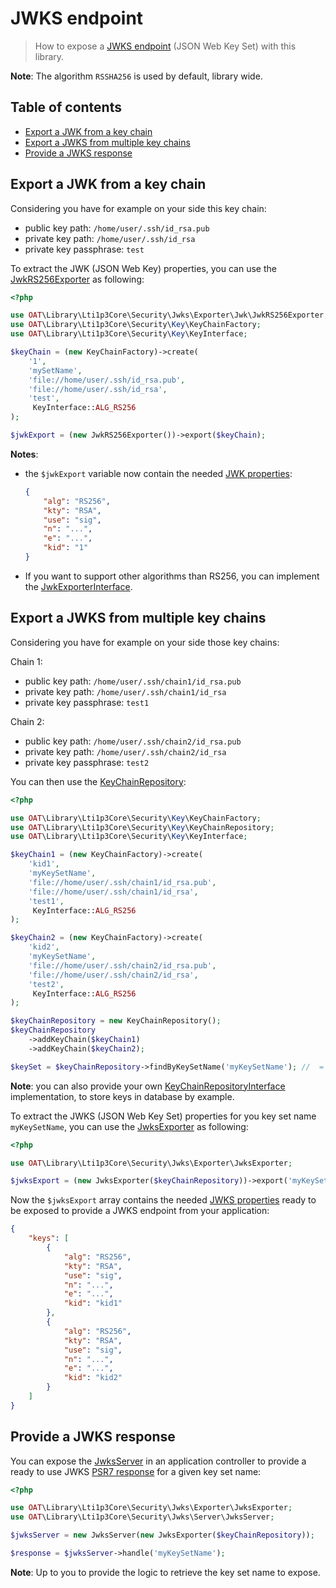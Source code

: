 # JWKS endpoint

> How to expose a [JWKS endpoint](https://auth0.com/docs/tokens/concepts/jwks) (JSON Web Key Set) with this library.

**Note**: The algorithm `RSSHA256` is used by default, library wide.

## Table of contents

- [Export a JWK from a key chain](#export-a-jwk-from-a-key-chain)
- [Export a JWKS from multiple key chains](#export-a-jwks-from-multiple-key-chains)
- [Provide a JWKS response](#provide-a-jwks-response)

## Export a JWK from a key chain

Considering you have for example on your side this key chain:
- public key path: `/home/user/.ssh/id_rsa.pub`
- private key path: `/home/user/.ssh/id_rsa`
- private key passphrase: `test`

To extract the JWK (JSON Web Key) properties, you can use the [JwkRS256Exporter](../../src/Security/Jwks/Exporter/Jwk/JwkRS256Exporter.php) as following:

```php
<?php

use OAT\Library\Lti1p3Core\Security\Jwks\Exporter\Jwk\JwkRS256Exporter;
use OAT\Library\Lti1p3Core\Security\Key\KeyChainFactory;
use OAT\Library\Lti1p3Core\Security\Key\KeyInterface;

$keyChain = (new KeyChainFactory)->create(
    '1',
    'mySetName',
    'file://home/user/.ssh/id_rsa.pub',
    'file://home/user/.ssh/id_rsa',
    'test',
     KeyInterface::ALG_RS256
);

$jwkExport = (new JwkRS256Exporter())->export($keyChain);
```

**Notes**:
- the `$jwkExport` variable now contain the needed [JWK properties](https://auth0.com/docs/tokens/references/jwks-properties):
    ```json
    {
        "alg": "RS256",
        "kty": "RSA",
        "use": "sig",
        "n": "...",
        "e": "...",
        "kid": "1"
    }
    ```
- If you want to support other algorithms than RS256, you can implement the [JwkExporterInterface](../../src/Security/Jwks/Exporter/Jwk/JwkExporterInterface.php).

## Export a JWKS from multiple key chains

Considering you have for example on your side those key chains:

Chain 1:
- public key path: `/home/user/.ssh/chain1/id_rsa.pub`
- private key path: `/home/user/.ssh/chain1/id_rsa`
- private key passphrase: `test1`

Chain 2:
- public key path: `/home/user/.ssh/chain2/id_rsa.pub`
- private key path: `/home/user/.ssh/chain2/id_rsa`
- private key passphrase: `test2`

You can then use the [KeyChainRepository](../../src/Security/Key/KeyChainRepository.php):

```php
<?php

use OAT\Library\Lti1p3Core\Security\Key\KeyChainFactory;
use OAT\Library\Lti1p3Core\Security\Key\KeyChainRepository;
use OAT\Library\Lti1p3Core\Security\Key\KeyInterface;

$keyChain1 = (new KeyChainFactory)->create(
    'kid1',
    'myKeySetName',
    'file://home/user/.ssh/chain1/id_rsa.pub',
    'file://home/user/.ssh/chain1/id_rsa',
    'test1',
     KeyInterface::ALG_RS256
);

$keyChain2 = (new KeyChainFactory)->create(
    'kid2',
    'myKeySetName',
    'file://home/user/.ssh/chain2/id_rsa.pub',
    'file://home/user/.ssh/chain2/id_rsa',
    'test2',
     KeyInterface::ALG_RS256
);

$keyChainRepository = new KeyChainRepository();
$keyChainRepository
    ->addKeyChain($keyChain1)
    ->addKeyChain($keyChain2);

$keySet = $keyChainRepository->findByKeySetName('myKeySetName'); //  = [$keyChain1, $keyChain2]
```

**Note**: you can also provide your own [KeyChainRepositoryInterface](../../src/Security/Key/KeyChainRepositoryInterface.php) implementation, to store keys in database by example.

To extract the JWKS (JSON Web Key Set) properties for you key set name `myKeySetName`, you can use the [JwksExporter](../../src/Security/Jwks/Exporter/JwksExporter.php) as following:

```php
<?php

use OAT\Library\Lti1p3Core\Security\Jwks\Exporter\JwksExporter;

$jwksExport = (new JwksExporter($keyChainRepository))->export('myKeySetName');
```

Now the `$jwksExport` array contains the needed [JWKS properties](https://auth0.com/docs/tokens/references/jwks-properties) ready to be exposed to provide a JWKS endpoint from your application:

```json
{
    "keys": [
        {
            "alg": "RS256",
            "kty": "RSA",
            "use": "sig",
            "n": "...",
            "e": "...",
            "kid": "kid1"
        },
        {
            "alg": "RS256",
            "kty": "RSA",
            "use": "sig",
            "n": "...",
            "e": "...",
            "kid": "kid2"
        }
    ]
}
```

## Provide a JWKS response

You can expose the [JwksServer](../../src/Security/Jwks/Server/JwksServer.php) in an application controller to provide a ready to use JWKS [PSR7 response](https://www.php-fig.org/psr/psr-7/#33-psrhttpmessageresponseinterface) for a given key set name:

```php
<?php

use OAT\Library\Lti1p3Core\Security\Jwks\Exporter\JwksExporter;
use OAT\Library\Lti1p3Core\Security\Jwks\Server\JwksServer;

$jwksServer = new JwksServer(new JwksExporter($keyChainRepository));

$response = $jwksServer->handle('myKeySetName');
```

**Note**: Up to you to provide the logic to retrieve the key set name to expose.
